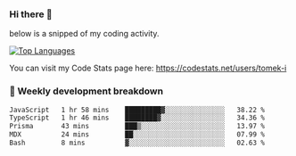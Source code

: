 ### Hi there 👋

<!--

- 🔭 Currently I am working on on some private projects including a Social Community and a Dating App
- 🌱 I’m currently diving deeper into BDD and UX
- 👯 I’m looking to collaborate on my "poker buddy" as well as my "fitness-pal" project :-)

-->

below is a snipped of my coding activity.
<!--
**tomek-i/tomek-i** is a ✨ _special_ ✨ repository because its `README.md` (this file) appears on your GitHub profile.

Here are some ideas to get you started:

- 🔭 I’m currently working on ...
- 🌱 I’m currently learning ...
- 👯 I’m looking to collaborate on ...
- 🤔 I’m looking for help with ...
- 💬 Ask me about ...
- 📫 How to reach me: ...
- 😄 Pronouns: ...
- ⚡ Fun fact: ...
-->
[![Top Languages](https://github-readme-stats.vercel.app/api/top-langs/?username=tomek-i&layout=compact)](https://github.com/tomek-i)

You can visit my Code Stats page here: https://codestats.net/users/tomek-i

### 💬 Weekly development breakdown
<!--START_SECTION:waka-->

```txt
JavaScript   1 hr 58 mins    █████████▓░░░░░░░░░░░░░░░   38.22 %
TypeScript   1 hr 46 mins    ████████▓░░░░░░░░░░░░░░░░   34.36 %
Prisma       43 mins         ███▒░░░░░░░░░░░░░░░░░░░░░   13.97 %
MDX          24 mins         ██░░░░░░░░░░░░░░░░░░░░░░░   07.99 %
Bash         8 mins          ▓░░░░░░░░░░░░░░░░░░░░░░░░   02.63 %
```

<!--END_SECTION:waka-->

<!-- Actual text -->
<!--
### Social Media
You can find me on [![Twitter][1.2]][1]
-->

<!-- Icons -->

[1.2]: http://i.imgur.com/wWzX9uB.png 


<!-- Links to your social media accounts -->

[1]: https://twitter.com/tomek_i

